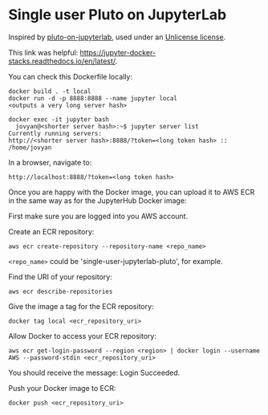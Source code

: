 # Single user Pluto on JupyterLab
Inspired by [pluto-on-jupyterlab](https://github.com/pankgeorg/pluto-on-jupyterlab), used
under an [Unlicense license](https://github.com/pankgeorg/pluto-on-jupyterlab/blob/master/LICENSE).

This link was helpful:
https://jupyter-docker-stacks.readthedocs.io/en/latest/.

You can check this Dockerfile locally:
```
docker build . -t local
docker run -d -p 8888:8888 --name jupyter local
<outputs a very long server hash>

docker exec -it jupyter bash
  jovyan@<shorter server hash>:~$ jupyter server list
Currently running servers:
http://<shorter server hash>:8888/?token=<long token hash> :: /home/jovyan
```

In a browser, navigate to:
```
http://localhost:8888/?token=<long token hash>
```

Once you are happy with the Docker image, you can upload it to AWS ECR in the same way as for the JupyterHub Docker image:

First make sure you are logged into you AWS account.

Create an ECR repository:
```
aws ecr create-repository --repository-name <repo_name>
```
`<repo_name>` could be 'single-user-jupyterlab-pluto', for example.

Find the URI of your repository:
```
aws ecr describe-repositories
```

Give the image a tag for the ECR repository:
```
docker tag local <ecr_repository_uri>
```

Allow Docker to access your ECR repository:

```
aws ecr get-login-password --region <region> | docker login --username AWS --password-stdin <ecr_repository_uri>
```
You should receive the message: Login Succeeded.

Push your Docker image to ECR:
```
docker push <ecr_repository_uri>